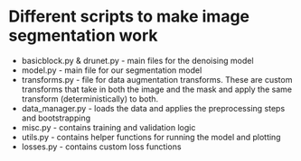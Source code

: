 # Different scripts to make image segmentation work

- basicblock.py & drunet.py - main files for the denoising model
- model.py - main file for our segmentation model
- transforms.py - file for data augmentation transforms. These are custom transforms that take in both the image and the mask and apply the same transform (deterministically) to both.
- data_manager.py - loads the data and applies the preprocessing steps and bootstrapping
- misc.py - contains training and validation logic
- utils.py - contains helper functions for running the model and plotting
- losses.py - contains custom loss functions